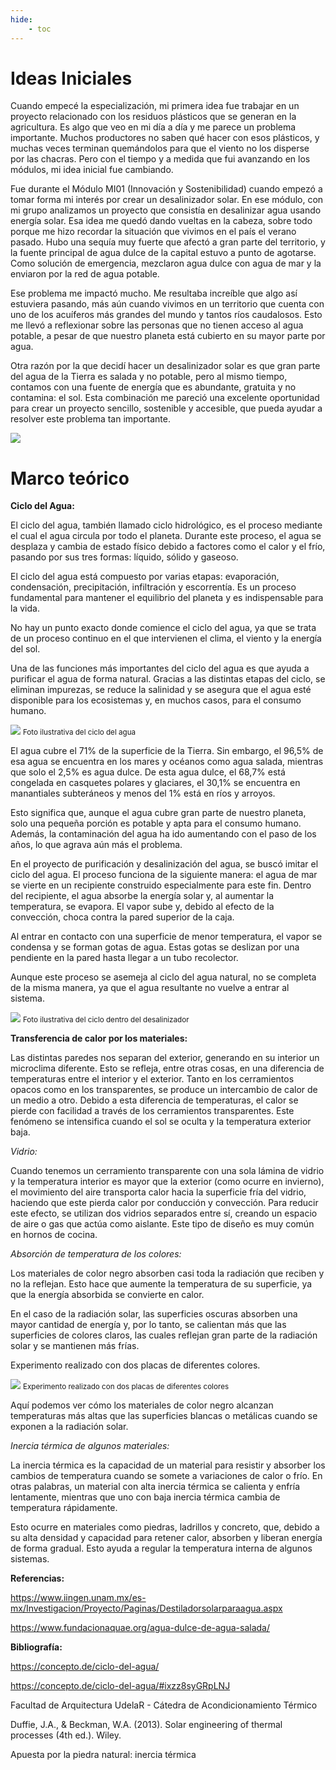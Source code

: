 ```yaml
---
hide:
    - toc
---
```


# Ideas Iniciales

Cuando empecé la especialización, mi primera idea fue trabajar en un proyecto relacionado con los residuos plásticos que se generan en la agricultura. Es algo que veo en mi día a día y me parece un problema importante. Muchos productores no saben qué hacer con esos plásticos, y muchas veces terminan quemándolos para que el viento no los disperse por las chacras. Pero con el tiempo y a medida que fui avanzando en los módulos, mi idea inicial fue cambiando.

Fue durante el Módulo MI01 (Innovación y Sostenibilidad) cuando empezó a tomar forma mi interés por crear un desalinizador solar. En ese módulo, con mi grupo analizamos un proyecto que consistía en desalinizar agua usando energía solar. Esa idea me quedó dando vueltas en la cabeza, sobre todo porque me hizo recordar la situación que vivimos en el país el verano pasado. Hubo una sequía muy fuerte que afectó a gran parte del territorio, y la fuente principal de agua dulce de la capital estuvo a punto de agotarse. Como solución de emergencia, mezclaron agua dulce con agua de mar y la enviaron por la red de agua potable.

Ese problema me impactó mucho. Me resultaba increíble que algo así estuviera pasando, más aún cuando vivimos en un territorio que cuenta con uno de los acuíferos más grandes del mundo y tantos ríos caudalosos. Esto me llevó a reflexionar sobre las personas que no tienen acceso al agua potable, a pesar de que nuestro planeta está cubierto en su mayor parte por agua.

Otra razón por la que decidí hacer un desalinizador solar es que gran parte del agua de la Tierra es salada y no potable, pero al mismo tiempo, contamos con una fuente de energía que es abundante, gratuita y no contamina: el sol. Esta combinación me pareció una excelente oportunidad para crear un proyecto sencillo, sostenible y accesible, que pueda ayudar a resolver este problema tan importante.

![](../images/Proyecto/Falta%20de%20agua/falta%20de%20agua.PNG)

# Marco teórico

<strong>Ciclo del Agua:</strong>

El ciclo del agua, también llamado ciclo hidrológico, es el proceso mediante el cual el agua circula por todo el planeta. Durante este proceso, el agua se desplaza y cambia de estado físico debido a factores como el calor y el frío, pasando por sus tres formas: líquido, sólido y gaseoso.

El ciclo del agua está compuesto por varias etapas: evaporación, condensación, precipitación, infiltración y escorrentía. Es un proceso fundamental para mantener el equilibrio del planeta y es indispensable para la vida.

No hay un punto exacto donde comience el ciclo del agua, ya que se trata de un proceso continuo en el que intervienen el clima, el viento y la energía del sol.

Una de las funciones más importantes del ciclo del agua es que ayuda a purificar el agua de forma natural. Gracias a las distintas etapas del ciclo, se eliminan impurezas, se reduce la salinidad y se asegura que el agua esté disponible para los ecosistemas y, en muchos casos, para el consumo humano.

![](../images/Proyecto/Ciclo%20del%20agua/Ciclodelagua.png)
<small>Foto ilustrativa del ciclo del agua</small>

El agua cubre el 71% de la superficie de la Tierra. Sin embargo, el 96,5% de esa agua se encuentra en los mares y océanos como agua salada, mientras que solo el 2,5% es agua dulce. De esta agua dulce, el 68,7% está congelada en casquetes polares y glaciares, el 30,1% se encuentra en manantiales subteráneos y menos del 1% está en ríos y arroyos.

Esto significa que, aunque el agua cubre gran parte de nuestro planeta, solo una pequeña porción es potable y apta para el consumo humano. Además, la contaminación del agua ha ido aumentando con el paso de los años, lo que agrava aún más el problema.

En el proyecto de purificación y desalinización del agua, se buscó imitar el ciclo del agua. El proceso funciona de la siguiente manera: el agua de mar se vierte en un recipiente construido especialmente para este fin. Dentro del recipiente, el agua absorbe la energía solar y, al aumentar la temperatura, se evapora. El vapor sube y, debido al efecto de la convección, choca contra la pared superior de la caja.

Al entrar en contacto con una superficie de menor temperatura, el vapor se condensa y se forman gotas de agua. Estas gotas se deslizan por una pendiente en la pared hasta llegar a un tubo recolector.

Aunque este proceso se asemeja al ciclo del agua natural, no se completa de la misma manera, ya que el agua resultante no vuelve a entrar al sistema.

![](../images/Proyecto/Ideas%20iniciales/flujo%20de%20aire.PNG)
<small>Foto ilustrativa del ciclo dentro del desalinizador</small>

<strong>Transferencia de calor por los materiales:</strong>

Las distintas paredes nos separan del exterior, generando en su interior un microclima diferente. Esto se refleja, entre otras cosas, en una diferencia de temperaturas entre el interior y el exterior. Tanto en los cerramientos opacos como en los transparentes, se produce un intercambio de calor de un medio a otro. Debido a esta diferencia de temperaturas, el calor se pierde con facilidad a través de los cerramientos transparentes. Este fenómeno se intensifica cuando el sol se oculta y la temperatura exterior baja.

<em>Vidrio:</em>

Cuando tenemos un cerramiento transparente con una sola lámina de vidrio y la temperatura interior es mayor que la exterior (como ocurre en invierno), el movimiento del aire transporta calor hacia la superficie fría del vidrio, haciendo que este pierda calor por conducción y convección. Para reducir este efecto, se utilizan dos vidrios separados entre sí, creando un espacio de aire o gas que actúa como aislante. Este tipo de diseño es muy común en hornos de cocina.

<em>Absorción de temperatura de los colores:</em>

Los materiales de color negro absorben casi toda la radiación que reciben y no la reflejan. Esto hace que aumente la temperatura de su superficie, ya que la energía absorbida se convierte en calor.

En el caso de la radiación solar, las superficies oscuras absorben una mayor cantidad de energía y, por lo tanto, se calientan más que las superficies de colores claros, las cuales reflejan gran parte de la radiación solar y se mantienen más frías.


Experimento realizado con dos placas de diferentes colores.



![](../images/Proyecto/Placa/placaspaint.PNG)
<small>Experimento realizado con dos placas de diferentes colores</small>

Aquí podemos ver cómo los materiales de color negro alcanzan temperaturas más altas que las superficies blancas o metálicas cuando se exponen a la radiación solar.

<em>Inercia térmica de algunos materiales:</em>

La inercia térmica es la capacidad de un material para resistir y absorber los cambios de temperatura cuando se somete a variaciones de calor o frío. En otras palabras, un material con alta inercia térmica se calienta y enfría lentamente, mientras que uno con baja inercia térmica cambia de temperatura rápidamente.

Esto ocurre en materiales como piedras, ladrillos y concreto, que, debido a su alta densidad y capacidad para retener calor, absorben y liberan energía de forma gradual. Esto ayuda a regular la temperatura interna de algunos sistemas.

<strong>Referencias:</strong>

https://www.iingen.unam.mx/es-mx/Investigacion/Proyecto/Paginas/Destiladorsolarparaagua.aspx

https://www.fundacionaquae.org/agua-dulce-de-agua-salada/

<strong>Bibliografía:</Strong>

https://concepto.de/ciclo-del-agua/

https://concepto.de/ciclo-del-agua/#ixzz8syGRpLNJ

Facultad de Arquitectura UdelaR - Cátedra de Acondicionamiento Térmico

Duffie, J.A., & Beckman, W.A. (2013). Solar engineering of thermal processes (4th ed.). Wiley.

Apuesta por la piedra natural: inercia térmica
